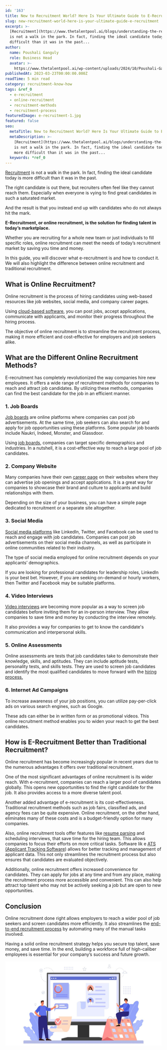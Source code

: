 ```yaml
---
id: '163'
title: New to Recruitment World? Here Is Your Ultimate Guide to E-Recruitment
slug: new-recruitment-world-here-is-your-ultimate-guide-e-recruitment
excerpt: >-
  [Recruitment](https://www.thetalentpool.ai/blogs/understanding-the-recruitment-funnel/)
  is not a walk in the park. In fact, finding the ideal candidate today is more
  difficult than it was in the past...
author:
  name: Poushali Ganguly
  role: Business Head
  avatar: >-
    https://www.thetalentpool.ai/wp-content/uploads/2024/10/Poushali-Gangulyimage.webp
publishedAt: 2023-03-23T00:00:00.000Z
readTime: 5 min read
category: recruitment-know-how
tags: &ref_0
  - e-recruitment
  - online-recruitment
  - recruitment-methods
  - recruitment-process
featuredImage: e-recruitment-1.jpg
featured: false
seo:
  metaTitle: New to Recruitment World? Here Is Your Ultimate Guide to E-Recruitment
  metaDescription: >-
    [Recruitment](https://www.thetalentpool.ai/blogs/understanding-the-recruitment-funnel/)
    is not a walk in the park. In fact, finding the ideal candidate today is
    more difficult than it was in the past...
  keywords: *ref_0
---
```


[Recruitment](https://www.thetalentpool.ai/blogs/understanding-the-recruitment-funnel/) is not a walk in the park. In fact, finding the ideal candidate today is more difficult than it was in the past.

The right candidate is out there, but recruiters often feel like they cannot reach them. Especially when everyone is vying to find great candidates in such a saturated market.

And the result is that you instead end up with candidates who do not always hit the mark.

<!--more-->

**E-Recruitment, or online recruitment, is the solution for finding talent in today’s marketplace.**

Whether you are recruiting for a whole new team or just individuals to fill specific roles, online recruitment can meet the needs of today’s recruitment market by saving you time and money.

In this guide, you will discover what e-recruitment is and how to conduct it. We will also highlight the difference between online recruitment and traditional recruitment.

## **What is Online Recruitment?**

Online recruitment is the process of hiring candidates using web-based resources like job websites, social media, and company career pages.

Using [cloud-based software](https://www.thetalentpool.ai/cloud-recruitment-software/), you can post jobs, accept applications, communicate with applicants, and monitor their progress throughout the hiring process. 

The objective of online recruitment is to streamline the recruitment process, making it more efficient and cost-effective for employers and job seekers alike.

## **What are the Different Online Recruitment Methods?**

E-recruitment has completely revolutionized the way companies hire new employees. It offers a wide range of recruitment methods for companies to reach and attract job candidates. By utilizing these methods, companies can find the best candidate for the job in an efficient manner.

### **1**. **Job Boards**

[Job boards](https://www.thetalentpool.ai/blogs/our-2023-job-board-quick-guide-where-should-you-post/) are online platforms where companies can post job advertisements. At the same time, job seekers can also search for and apply for job opportunities using these platforms. Some popular job boards include Naukri, Indeed, Monster, and Glassdoor.

Using [job boards](https://www.thetalentpool.ai/blogs/5-platforms-post-jobs-online-free-without-using-job-joards/), companies can target specific demographics and industries. In a nutshell, it is a cost-effective way to reach a large pool of job candidates.

### **2\. Company Website**

Many companies have their own [career page](https://www.thetalentpool.ai/blogs/how-to-create-a-career-page-that-converts/) on their websites where they can advertise job openings and accept applications. It is a great way for companies to showcase their brand and culture to applicants and build relationships with them.

Depending on the size of your business, you can have a simple page dedicated to recruitment or a separate site altogether.

### 3\. **Social Media**

[Social media platforms](https://www.thetalentpool.ai/blogs/5-tips-on-social-media-recruitment-strategies/) like LinkedIn, Twitter, and Facebook can be used to reach and engage with job candidates. Companies can post job advertisements on their social media channels, as well as participate in online communities related to their industry.

The type of social media employed for online recruitment depends on your applicants’ demographics.

If you are looking for professional candidates for leadership roles, LinkedIn is your best bet. However, if you are seeking on-demand or hourly workers, then Twitter and Facebook may be suitable platforms.

### 4\. **Video Interviews**

[Video interviews](https://www.thetalentpool.ai/blogs/3-things-to-know-when-interviewing-virtually/) are becoming more popular as a way to screen job candidates before inviting them for an in-person interview. They allow companies to save time and money by conducting the interview remotely.

It also provides a way for companies to get to know the candidate's communication and interpersonal skills.

### 5\. **Online Assessments**

Online assessments are tests that job candidates take to demonstrate their knowledge, skills, and aptitudes. They can include aptitude tests, personality tests, and skills tests. They are used to screen job candidates and identify the most qualified candidates to move forward with the [hiring process.](https://www.thetalentpool.ai/blogs/how-accelerate-hiring-process-using-applicant-tracking-system/)

### 6\. **Internet Ad Campaigns**

To increase awareness of your job positions, you can utilize pay-per-click ads on various search engines, such as Google.

These ads can either be in written form or as promotional videos. This online recruitment method enables you to widen your reach to get the best candidates. 

## **How is E-Recruitment Better than Traditional Recruitment?**

Online recruitment has become increasingly popular in recent years due to the numerous advantages it offers over traditional recruitment.

One of the most significant advantages of online recruitment is its wider reach. With e-recruitment, companies can reach a larger pool of candidates globally. This opens new opportunities to find the right candidate for the job. It also provides access to a more diverse talent pool.

Another added advantage of e-recruitment is its cost-effectiveness. Traditional recruitment methods such as job fairs, classified ads, and agency fees can be quite expensive. Online recruitment, on the other hand, eliminates many of these costs and is a budget-friendly option for many companies.

Also, online recruitment tools offer features like [resume parsing](https://www.thetalentpool.ai/blogs/what-is-resume-parsing-do-you-need-it/) and scheduling interviews, that save time for the hiring team. This allows companies to focus their efforts on more critical tasks. Software lik e [ATS (Applicant Tracking Software](https://www.thetalentpool.ai/applicant-tracking-software/)) allows for better tracking and management of applicant data. This not only streamlines the recruitment process but also ensures that candidates are evaluated objectively.

Additionally, online recruitment offers increased convenience for candidates. They can apply for jobs at any time and from any place, making the recruitment process more accessible and convenient. This can also help attract top talent who may not be actively seeking a job but are open to new opportunities.

## **Conclusion**

Online recruitment done right allows employers to reach a wider pool of job seekers and screen candidates more efficiently. It also streamlines the [end-to-end recruitment process](https://www.thetalentpool.ai/end-to-end-recruitment-process-lifecycle/) by automating many of the manual tasks involved.

Having a solid online recruitment strategy helps you secure top talent, save money, and save time. In the end, building a workforce full of high-caliber employees is essential for your company’s success and future growth.

![e-recruitment](images/e-recruitment-1-1024x551.jpg)
